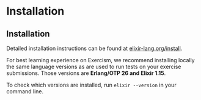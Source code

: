 # Installation

## Installation

Detailed installation instructions can be found at [elixir-lang.org/install](https://elixir-lang.org/install.html).

For best learning experience on Exercism, we recommend installing locally the same language versions as are used to run tests on your exercise submissions.
Those versions are **Erlang/OTP 26 and Elixir 1.15**.

To check which versions are installed, run `elixir --version` in your command line.

